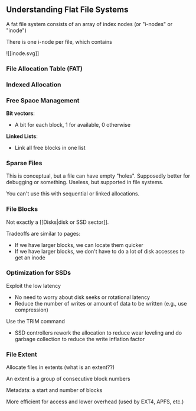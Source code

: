 
## Understanding Flat File Systems

A fat file system consists of an array of index nodes (or "i-nodes" or "inode")

There is one i-node per file, which contains

![[inode.svg]]

### File Allocation Table (FAT)

### Indexed Allocation


### Free Space Management

**Bit vectors**:
- A bit for each block, 1 for available, 0 otherwise

**Linked Lists**:
- Link all free blocks in one list

### Sparse Files
This is conceptual, but a file can have empty "holes". Supposedly better for debugging or something. Useless, but supported in file systems.

You can't use this with sequential or linked allocations.

### File Blocks

Not exactly a [[Disks|disk or SSD sector]]. 

Tradeoffs are similar to pages:
- If we have larger blocks, we can locate them quicker
- If we have larger blocks, we don't have to do a lot of disk accesses to get an inode

### Optimization for SSDs

Exploit the low latency
- No need to worry about disk seeks or rotational latency
- Reduce the number of writes or amount of data to be written (e.g., use compression)

Use the TRIM command
- SSD controllers rework the allocation to reduce wear leveling and do garbage collection to reduce the write inflation factor

### File Extent

Allocate files in extents (what is an extent??)

An extent is a group of consecutive block numbers

Metadata: a start and number of blocks

More efficient for access and lower overhead (used by EXT4, APFS, etc.)
